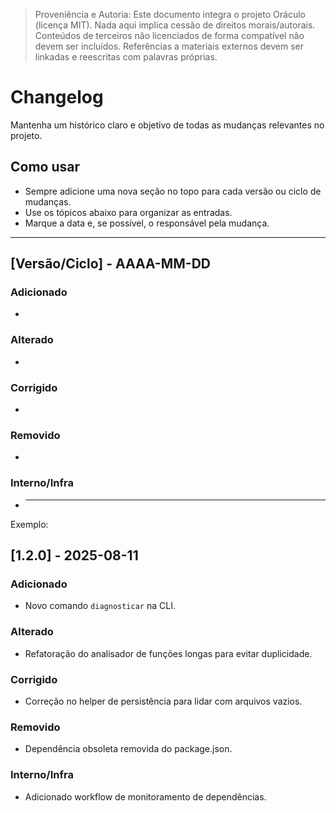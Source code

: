 > Proveniência e Autoria: Este documento integra o projeto Oráculo (licença MIT).
> Nada aqui implica cessão de direitos morais/autorais.
> Conteúdos de terceiros não licenciados de forma compatível não devem ser incluídos.
> Referências a materiais externos devem ser linkadas e reescritas com palavras próprias.

# Changelog

Mantenha um histórico claro e objetivo de todas as mudanças relevantes no projeto.

## Como usar

- Sempre adicione uma nova seção no topo para cada versão ou ciclo de mudanças.
- Use os tópicos abaixo para organizar as entradas.
- Marque a data e, se possível, o responsável pela mudança.

---

## [Versão/Ciclo] - AAAA-MM-DD

### Adicionado

-

### Alterado

-

### Corrigido

-

### Removido

-

### Interno/Infra

- ***

Exemplo:

## [1.2.0] - 2025-08-11

### Adicionado

- Novo comando `diagnosticar` na CLI.

### Alterado

- Refatoração do analisador de funções longas para evitar duplicidade.

### Corrigido

- Correção no helper de persistência para lidar com arquivos vazios.

### Removido

- Dependência obsoleta removida do package.json.

### Interno/Infra

- Adicionado workflow de monitoramento de dependências.
